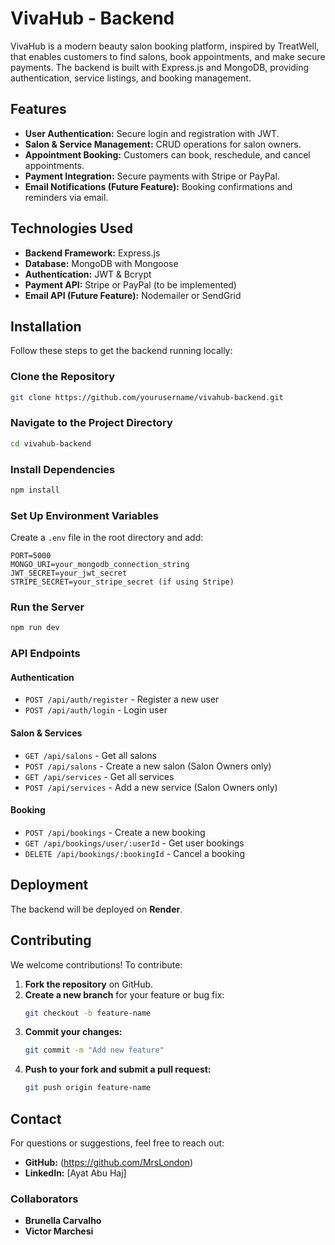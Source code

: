 # VivaHub - Backend

VivaHub is a modern beauty salon booking platform, inspired by TreatWell, that enables customers to find salons, book appointments, and make secure payments. The backend is built with Express.js and MongoDB, providing authentication, service listings, and booking management.

## Features

- **User Authentication:** Secure login and registration with JWT.
- **Salon & Service Management:** CRUD operations for salon owners.
- **Appointment Booking:** Customers can book, reschedule, and cancel appointments.
- **Payment Integration:** Secure payments with Stripe or PayPal.
- **Email Notifications (Future Feature):** Booking confirmations and reminders via email.

## Technologies Used

- **Backend Framework:** Express.js
- **Database:** MongoDB with Mongoose
- **Authentication:** JWT & Bcrypt
- **Payment API:** Stripe or PayPal (to be implemented)
- **Email API (Future Feature):** Nodemailer or SendGrid

## Installation

Follow these steps to get the backend running locally:

### Clone the Repository
```bash
git clone https://github.com/yourusername/vivahub-backend.git
```

### Navigate to the Project Directory
```bash
cd vivahub-backend
```

### Install Dependencies
```bash
npm install
```

### Set Up Environment Variables
Create a `.env` file in the root directory and add:
```
PORT=5000
MONGO_URI=your_mongodb_connection_string
JWT_SECRET=your_jwt_secret
STRIPE_SECRET=your_stripe_secret (if using Stripe)
```

### Run the Server
```bash
npm run dev
```

### API Endpoints

#### Authentication
- `POST /api/auth/register` - Register a new user
- `POST /api/auth/login` - Login user

#### Salon & Services
- `GET /api/salons` - Get all salons
- `POST /api/salons` - Create a new salon (Salon Owners only)
- `GET /api/services` - Get all services
- `POST /api/services` - Add a new service (Salon Owners only)

#### Booking
- `POST /api/bookings` - Create a new booking
- `GET /api/bookings/user/:userId` - Get user bookings
- `DELETE /api/bookings/:bookingId` - Cancel a booking

## Deployment
The backend will be deployed on **Render**.

## Contributing
We welcome contributions! To contribute:

1. **Fork the repository** on GitHub.
2. **Create a new branch** for your feature or bug fix:
   ```bash
   git checkout -b feature-name
   ```
3. **Commit your changes:**
   ```bash
   git commit -m "Add new feature"
   ```
4. **Push to your fork and submit a pull request:**
   ```bash
   git push origin feature-name
   ```

## Contact
For questions or suggestions, feel free to reach out:

- **GitHub:** (https://github.com/MrsLondon)
- **LinkedIn:** [Ayat Abu Haj]

### Collaborators
- **Brunella Carvalho**
- **Victor Marchesi**

